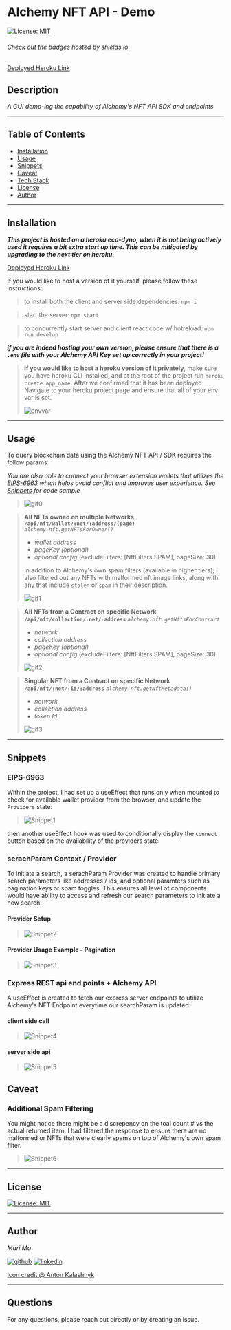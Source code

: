 # Alchemy NFT API - Demo
[![License: MIT](https://img.shields.io/badge/License-MIT-yellow.svg)](https://opensource.org/licenses/MIT)
  
  ###### Check out the badges hosted by [shields.io](https://shields.io/)

 [Deployed Heroku Link](https://alchemy-nftapi-399720c6d6f7.herokuapp.com/)
  
  ## Description
  *A GUI demo-ing the capability of Alchemy's NFT API SDK and endpoints*

  ***

  ## Table of Contents
  - [Installation](#installation)
  - [Usage](#usage)
  - [Snippets](#snippets)
  - [Caveat](#caveat)
  - [Tech Stack](#technologies)
  - [License](#license)
  - [Author](#author)

  ***

  ## Installation

  ***This project is hosted on a heroku eco-dyno, when it is not being actively used it requires a bit extra start up time. This can be mitigated by upgrading to the next tier on heroku.***
  
  [Deployed Heroku Link](https://alchemy-nftapi-399720c6d6f7.herokuapp.com/)
  
  If you would like to host a version of it yourself, please follow these instructions:

  > to install both the client and server side dependencies: `npm i`

  > start the server: `npm start`

  > to concurrently start server and client react code w/ hotreload: `npm run develop`

  ***if you are indeed hosting your own version, please ensure that there is a `.env` file with your Alchemy API Key set up correctly in your project!***

  > **If you would like to host a heroku version of it privately**, make sure you have heroku CLI installed, and at the root of the project run `heroku create app_name`. After we confirmed that it has been deployed. Navigate to your heroku project page and ensure that all of your env var is set.
  >
  > ![envvar](/client/src/assets/envvar.png)

  ***

  ## Usage

  To query blockchain data using the Alchemy NFT API / SDK requires the follow params:
 
  *You are also able to connect your browser extension wallets that utilizes the [EIPS-6963](https://eips.ethereum.org/EIPS/eip-6963) which helps avoid conflict and improves user experience. See [Snippets](#snippets) for code sample*
  > ![gif0](/client/src/assets/connect.gif)

  > **All NFTs owned on multiple Networks `/api/nft/wallet/:net/:address/(page)`**
  > *`alchemy.nft.getNFTsForOwner()`*
  > - *wallet address*
  > - *pageKey (optional)*
  > - *optional config* (excludeFilters: [NftFilters.SPAM], pageSize: 30)
  >
  > In addition to Alchemy's own spam filters (available in higher tiers), I also filtered out any NFTs with malformed nft image links, along with any that include `stolen` or `spam` in their description.
  >
  > ![gif1](/client/src/assets/tour.gif)

  > **All NFTs from a Contract on specific Network `/api/nft/collection/:net/:address`**
  > *`alchemy.nft.getNftsForContract`*
  > - *network*
  > - *collection address*
  > - *pageKey (optional)*
  > - *optional config* (excludeFilters: [NftFilters.SPAM], pageSize: 30)
  >
  > ![gif2](/client/src/assets/page.gif)

  > **Singular NFT from a Contract on specific Network `/api/nft/:net/:id/:address`**
  > *`alchemy.nft.getNftMetadata()`*
  > - *network*
  > - *collection address*
  > - *token Id*
  >
  > ![gif3](/client/src/assets/NFT.gif)

  ***

  ## Snippets

  ### EIPS-6963
  Within the project, I had set up a useEffect that runs only when mounted to check for available wallet provider from the browser, and update the `Providers` state: 

  > ![Snippet1](https://res.cloudinary.com/dbjhly3lm/image/upload/v1714762245/samples/code%20snippet%20and%20screenshots/snippet1_b6revc.png)

  then another useEffect hook was used to conditionally display the `connect` button based on the availability of the providers state.

  ### serachParam Context / Provider
  To initiate a search, a serachParam Provider was created to handle primary search parameters like addresses / ids, and optional paramters such as pagination keys or spam toggles. This ensures all level of components would have ability to access and refresh our search parameters to initiate a new search:

  #### Provider Setup
  >![Snippet2](https://res.cloudinary.com/dbjhly3lm/image/upload/v1714762984/samples/code%20snippet%20and%20screenshots/Screen_Shot_2024-05-03_at_2.59.33_PM_ul6ql5.png)

  #### Provider Usage Example - Pagination
  >![Snippet3](https://res.cloudinary.com/dbjhly3lm/image/upload/v1714763852/samples/code%20snippet%20and%20screenshots/Screen_Shot_2024-05-03_at_3.17.17_PM_vevn1o.png)

  ### Express REST api end points + Alchemy API
  A useEffect is created to fetch our express server endpoints to utilize Alchemy's NFT Endpoint everytime our searchParam is updated:

  #### client side call
  >![Snippet4](https://res.cloudinary.com/dbjhly3lm/image/upload/v1714764759/samples/code%20snippet%20and%20screenshots/Screen_Shot_2024-05-03_at_3.31.41_PM_qfasfw.png)

  #### server side api
  >![Snippet5](https://res.cloudinary.com/dbjhly3lm/image/upload/v1714764780/samples/code%20snippet%20and%20screenshots/Screen_Shot_2024-05-03_at_3.32.20_PM_lc0pic.png)

  ## Caveat
  ### Additional Spam Filtering
  You might notice there might be a discrepency on the toal count # vs the actual returned item. I had filtered the response to ensure there are no malformed or NFTs that were clearly spams on top of Alchemy's own spam filter.
  >![Snippet6](https://res.cloudinary.com/dbjhly3lm/image/upload/v1714765004/samples/code%20snippet%20and%20screenshots/Screen_Shot_2024-05-03_at_3.34.59_PM_cjgusw.png)

  ***
  ## License

  
[![License: MIT](https://img.shields.io/badge/License-MIT-yellow.svg)](https://opensource.org/licenses/MIT)

  ***
  ## Author
  *Mari Ma*

  [<img src="https://res.cloudinary.com/dbjhly3lm/image/upload//h_50/v1682488301/personal%20assets/logo_github_icon_143196_phgakv.png" alt='github' >](https://github.com/DraconMarius)
  [<img src="https://res.cloudinary.com/dbjhly3lm/image/upload/h_50/v1682488301/personal%20assets/logo_linkedin_icon_143191_nv9tim.png" alt='linkedin'>](https://www.linkedin.com/in/mari-ma-70771585/)

[Icon credit @ Anton Kalashnyk](https://icon-icons.com/users/14quJ7FM9cYdQZHidnZoM/icon-sets/)

  ***
  ## Questions
  For any questions, please reach out directly or by creating an issue.


  
